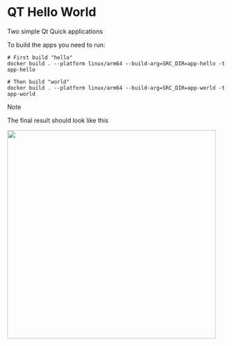 # QT Hello World

Two simple Qt Quick applications 

To build the apps you need to run:

```shell
# First build "hello"
docker build . --platform linux/arm64 --build-arg=SRC_DIR=app-hello -t app-hello

# Then build "world"
docker build . --platform linux/arm64 --build-arg=SRC_DIR=app-world -t app-world
```

> [!NOTE]
> The final result should look like this
> 
> <img src="https://github.com/user-attachments/assets/52fcb0ef-b50a-4b4c-a33a-06386d78c7bb" width="480px">

